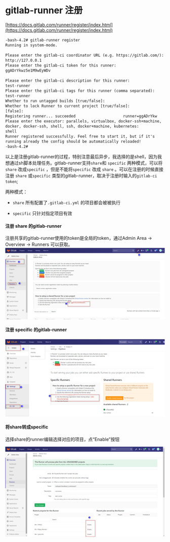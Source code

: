 # gitlab-runner 注册

[https://docs.gitlab.com/runner/register/index.html](https://docs.gitlab.com/runner/register/index.html)

```
-bash-4.2# gitlab-runner register
Running in system-mode.                            

Please enter the gitlab-ci coordinator URL (e.g. https://gitlab.com/):
http://127.0.0.1
Please enter the gitlab-ci token for this runner:
ggADrYkwz5e1M9wEyWDv

Please enter the gitlab-ci description for this runner:
test-runner
Please enter the gitlab-ci tags for this runner (comma separated):
test-runner
Whether to run untagged builds [true/false]:
Whether to lock Runner to current project [true/false]:
[false]: 
Registering runner... succeeded                     runner=ggADrYkw
Please enter the executor: parallels, virtualbox, docker-ssh+machine, docker, docker-ssh, shell, ssh, docker+machine, kubernetes:
shell
Runner registered successfully. Feel free to start it, but if it's running already the config should be automatically reloaded! 
-bash-4.2#
```

以上是注册gitlab-runner的过程，特别注意最后异步，我选择的是shell，因为我想通过sh脚本处理任务。gitlab-runner支持`share`和 `specific` 两种模式，可以将`share` 改成`specific` ，但是不能将`specific` 改成 `share` 。可以在注册的时候直接注册 `share` 或`specific` 类型的gitlab-runner，取决于注册时输入的`gitlab-ci token`;

两种模式：

* `share` 所有配置了`.gitlab-ci.yml` 的项目都会被被执行

* `specific` 只针对指定项目有效

#### 注册 share 的gitlab-runner

注册共享的gitlab-runner使用的token是全局的token，通过Admin Area -&gt; Overview -&gt; Runners 可以获取。![](/assets/gitlab-runner-share2.png)

#### 注册 specific 的gitlab-runner

![](/assets/gitlab-runner-specific.png)

#### 将share转成specific

选择share的runner编辑选择对应的项目，点“Enable”按钮

![](/assets/gitlab-runner-share-specific.png)


